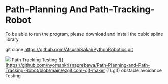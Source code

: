 # Path-Planning And Path-Tracking-Robot


To be able to run the program, please download and install the cubic spline library

git clone https://github.com/AtsushiSakai/PythonRobotics.git

![](https://github.com/nyomankrisnaprebawa/Path-Planning-and-Path-Tracking-Robot/blob/main/ezgif.com-gif-maker.gif)
Path Tracking Testing
![](https://github.com/nyomankrisnaprebawa/Path-Planning-and-Path-Tracking-Robot/blob/main/ezgif.com-gif-maker (1).gif)
obstacle avoidance Testing
